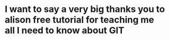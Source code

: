 # I want to say a very big thanks you to alison free tutorial for teaching me all I need to know about GIT
